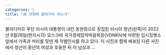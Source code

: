 ```yaml
---
categories: j
title: "왜 전쟁에 끌려가야 하는가"
---
```


				
		
			
				
					
					
						
						
						
					
					
				
				
			
			
			
블라디미르 푸틴 러시아 대통령이 내린 동원령으로 징집된 러시아 청년(왼쪽)이 2022년 9월28일(현지시각) 모스크바 국가경제업적박람회장(VDNKh)에 마련된 임시징병소 앞에서 가족과 머리를 맞댄 채 작별인사를 하고 있다. 이 사진과 함께 배포된 다른 사진에서 청년이 중년의 여성과 포옹한 뒤 이 남성과 ...		
			
